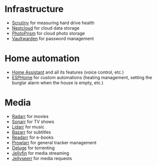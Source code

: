 # Infrastructure
- [Scrutiny](https://github.com/AnalogJ/scrutiny) for measuring hard drive health
- [Nextcloud](https://nextcloud.com/) for cloud data storage
- [PhotoPrism](https://www.photoprism.app/) for cloud photo storage
- [Vaultwarden](https://github.com/dani-garcia/vaultwarden) for password management

# Home automation
- [Home Assistant](https://www.home-assistant.io/) and all its features (voice control, etc.)
- [ESPHome](https://esphome.io/) for custom automations (heating management, setting the burglar alarm when the house is empty, etc.)

# Media
- [Radarr](https://radarr.video/) for movies
- [Sonarr](https://sonarr.tv/) for TV shows
- [Lidarr](https://lidarr.audio/) for music
- [Bazarr](https://bazarr.media/) for subtitles
- [Readarr](https://readarr.com/) for e-books
- [Prowlarr](https://prowlarr.com/) for general tracker management
- [Deluge](https://deluge-torrent.org/) for torrenting
- [Jellyfin](https://jellyfin.org/) for media streaming
- [Jellyseerr](https://github.com/Fallenbagel/jellyseerr) for media requests
